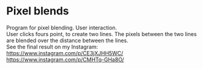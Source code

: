 # Pixel blends
Program for pixel blending.  User interaction. <br />
User clicks fours point, to create two lines.  The pixels between the two lines are blended over the distance between the lines. <br />
See the final result on my Instagram: https://www.instagram.com/p/CE3jXJHH5WC/ <br /> https://www.instagram.com/p/CMHTq-GHa8O/
